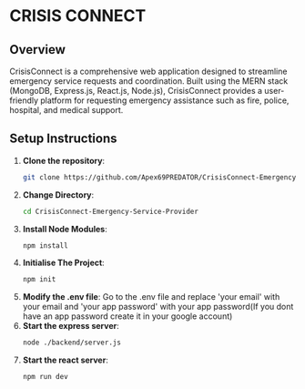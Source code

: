 # CRISIS CONNECT

## Overview

CrisisConnect is a comprehensive web application designed to streamline emergency service requests and coordination. Built using the MERN stack (MongoDB, Express.js, React.js, Node.js), CrisisConnect provides a user-friendly platform for requesting emergency assistance such as fire, police, hospital, and medical support.

## Setup Instructions
1. **Clone the repository**:
   ```bash
   git clone https://github.com/Apex69PREDATOR/CrisisConnect-Emergency-Service-Provider.git
2. **Change Directory**:
   ```bash
   cd CrisisConnect-Emergency-Service-Provider
3. **Install Node Modules**:
   ```bash
   npm install
4. **Initialise The Project**:
   ```bash
   npm init
5. **Modify the .env file**:
    Go to the .env file and replace 'your email' with your email and 'your app password' with your app password(If you dont have an app password create it in your google account)
6. **Start the express server**:
   ```bash
   node ./backend/server.js
7. **Start the react server**:
   ```bash
   npm run dev